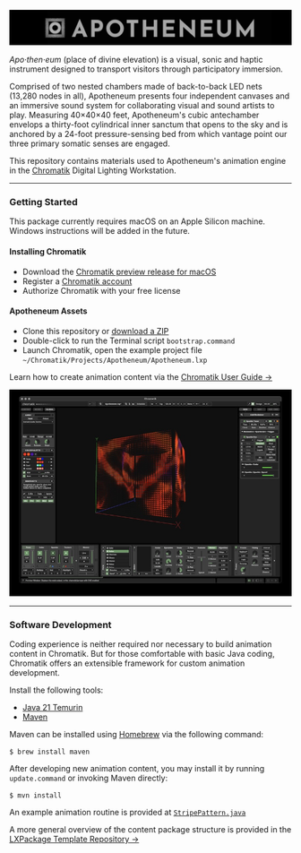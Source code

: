 ![Logo](media/Apotheneum-banner.jpg)

_Apo·then·eum_ (place of divine elevation) is a visual, sonic and haptic instrument designed to transport visitors through participatory immersion.

Comprised of two nested chambers made of back-to-back LED nets (13,280 nodes in all), Apotheneum presents four independent canvases and an immersive sound system for collaborating visual and sound artists to play. Measuring 40&times;40&times;40 feet, Apotheneum's cubic antechamber envelops a thirty-foot cylindrical inner sanctum that opens to the sky and is anchored by a 24-foot pressure-sensing bed from which vantage point our three primary somatic senses are engaged.

This repository contains materials used to Apotheneum's animation engine in the [Chromatik](https://chromatik.co/) Digital Lighting Workstation.

---

### Getting Started

This package currently requires macOS on an Apple Silicon machine. Windows instructions will be added in the future.

#### Installing Chromatik

* Download the [Chromatik preview release for macOS](https://github.com/heronarts/Chromatik/releases/download/1.0.1-SNAPSHOT-2024-03-28/Chromatik-1.0.1-SNAPSHOT-MacOS-Apple-Silicon.zip)
* Register a [Chromatik account](https://chromatik.co/login)
* Authorize Chromatik with your free license

#### Apotheneum Assets

* Clone this repository or [download a ZIP](https://github.com/Apotheneum/Apotheneum/archive/refs/heads/main.zip)
* Double-click to run the Terminal script `bootstrap.command`
* Launch Chromatik, open the example project file `~/Chromatik/Projects/Apotheneum/Apotheneum.lxp`

Learn how to create animation content via the [Chromatik User Guide &rarr;](https://chromatik.co/guide/)

![Logo](media/Apotheneum-screenshot.jpg)

---

### Software Development

Coding experience is neither required nor necessary to build animation content in Chromatik. But for those comfortable with basic Java coding, Chromatik offers an extensible framework for custom animation development.

Install the following tools:

* [Java 21 Temurin](https://adoptium.net/)
* [Maven](https://maven.apache.org/)

Maven can be installed using [Homebrew](https://brew.sh/) via the following command:

```
$ brew install maven
````

After developing new animation content, you may install it by running `update.command` or invoking Maven directly:

```
$ mvn install
````

An example animation routine is provided at [`StripePattern.java`](src/main/java/apotheneum/examples/StripePattern.java)

A more general overview of the content package structure is provided in the [LXPackage Template Repository &rarr;](https://github.com/heronarts/LXPackage)
